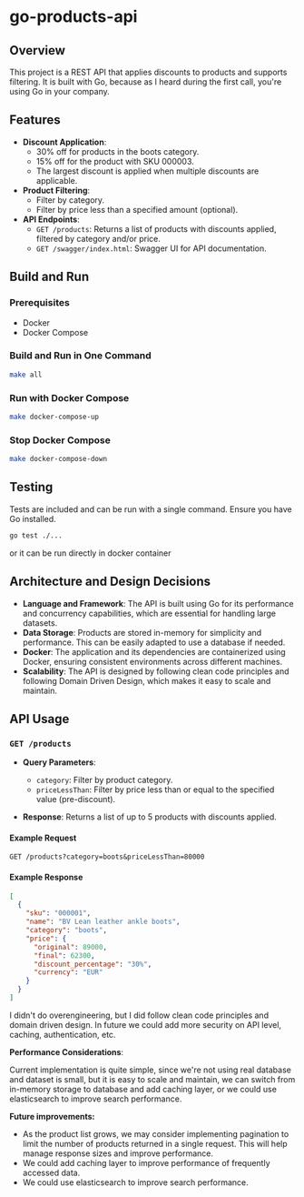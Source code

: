 # go-products-api

## Overview

This project is a REST API that applies discounts to products and supports filtering. It is built with Go, because as I heard during the first call, you're using Go in your company.

## Features

- **Discount Application**: 
  - 30% off for products in the boots category.
  - 15% off for the product with SKU 000003.
  - The largest discount is applied when multiple discounts are applicable.
- **Product Filtering**:
  - Filter by category.
  - Filter by price less than a specified amount (optional).
- **API Endpoints**:
  - `GET /products`: Returns a list of products with discounts applied, filtered by category and/or price.
  - `GET /swagger/index.html`: Swagger UI for API documentation.
## Build and Run

### Prerequisites

- Docker
- Docker Compose

### Build and Run in One Command

```bash
make all
```

### Run with Docker Compose

```bash
make docker-compose-up
```

### Stop Docker Compose

```bash
make docker-compose-down
```

## Testing

Tests are included and can be run with a single command. Ensure you have Go installed.

```bash
go test ./...
```
or it can be run directly in docker container


## Architecture and Design Decisions

- **Language and Framework**: The API is built using Go for its performance and concurrency capabilities, which are essential for handling large datasets.
- **Data Storage**: Products are stored in-memory for simplicity and performance. This can be easily adapted to use a database if needed.
- **Docker**: The application and its dependencies are containerized using Docker, ensuring consistent environments across different machines.
- **Scalability**: The API is designed by following clean code principles and following Domain Driven Design, which makes it easy to scale and maintain.

## API Usage

### `GET /products`

- **Query Parameters**:
  - `category`: Filter by product category.
  - `priceLessThan`: Filter by price less than or equal to the specified value (pre-discount).

- **Response**: Returns a list of up to 5 products with discounts applied.

#### Example Request

```http
GET /products?category=boots&priceLessThan=80000
```

#### Example Response

```json
[
  {
    "sku": "000001",
    "name": "BV Lean leather ankle boots",
    "category": "boots",
    "price": {
      "original": 89000,
      "final": 62300,
      "discount_percentage": "30%",
      "currency": "EUR"
    }
  }
]
```

I didn't do overengineering, but I did follow clean code principles and domain driven design.
In future we could add more security on API level, caching, authentication, etc.

 **Performance Considerations**: 

Current implementation is quite simple, since we're not using real database and dataset is small, but it is easy to scale and maintain, we can switch from in-memory storage to database and add caching layer, or we could use elasticsearch to improve search performance.

**Future improvements:**

- As the product list grows, we may consider implementing pagination to limit the number of products returned in a single request. This will help manage response sizes and improve performance.
- We could add caching layer to improve performance of frequently accessed data.
- We could use elasticsearch to improve search performance.

